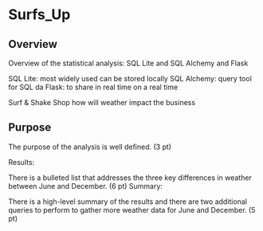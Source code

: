 # Surfs_Up

## Overview

Overview of the statistical analysis:
SQL Lite and SQL Alchemy and Flask

SQL Lite: most widely used can be stored locally
SQL Alchemy: query tool for SQL da
Flask: to share in real time on a real time

Surf & Shake Shop 
how will weather impact the business







## Purpose

The purpose of the analysis is well defined. (3 pt)


Results:

There is a bulleted list that addresses the three key differences in weather between June and December. (6 pt)
Summary:

There is a high-level summary of the results and there are two additional queries to perform to gather more weather data for June and December. (5 pt)